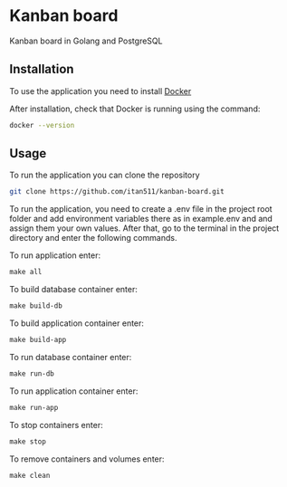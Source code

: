 # Kanban board

Kanban board in Golang and PostgreSQL

## Installation

To use the application you need to install [Docker](https://www.docker.com/get-started/)

After installation, check that Docker is running using the command:
```bash
docker --version
```

## Usage

To run the application you can clone the repository
```bash
git clone https://github.com/itan511/kanban-board.git
```

To run the application, you need to create a .env file in the project root folder 
and add environment variables there as in example.env and and assign them your own values.
After that, go to the terminal in the project directory and enter the following commands.

To run application enter:
```Makefile
make all
```

To build database container enter:
```Makefile
make build-db
```

To build application container enter:
```Makefile
make build-app
```

To run database container enter:
```Makefile
make run-db
```

To run application container enter:
```Makefile
make run-app
```

To stop containers enter:
```Makefile
make stop
```

To remove containers and volumes enter:
```Makefile
make clean
```
